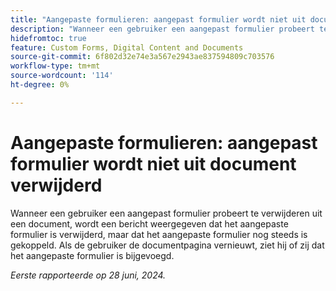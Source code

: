 ```yaml
---
title: "Aangepaste formulieren: aangepast formulier wordt niet uit document verwijderd"
description: "Wanneer een gebruiker een aangepast formulier probeert te verwijderen uit een document, wordt een bericht weergegeven dat het aangepaste formulier is verwijderd, maar dat het aangepaste formulier nog steeds is gekoppeld.  Als de gebruiker de documentpagina vernieuwt, ziet hij of zij dat het aangepaste formulier is bijgevoegd."
hidefromtoc: true
feature: Custom Forms, Digital Content and Documents
source-git-commit: 6f802d32e74e3a567e2943ae837594809c703576
workflow-type: tm+mt
source-wordcount: '114'
ht-degree: 0%

---
```



# Aangepaste formulieren: aangepast formulier wordt niet uit document verwijderd

Wanneer een gebruiker een aangepast formulier probeert te verwijderen uit een document, wordt een bericht weergegeven dat het aangepaste formulier is verwijderd, maar dat het aangepaste formulier nog steeds is gekoppeld.  Als de gebruiker de documentpagina vernieuwt, ziet hij of zij dat het aangepaste formulier is bijgevoegd.

_Eerste rapporteerde op 28 juni, 2024._
